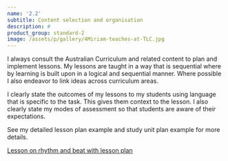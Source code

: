 ```yaml
---
name: '2.2'
subtitle: Content selection and organisation
description: #
product_group: standard-2
image: /assets/p/gallery/4Miriam-teaches-at-TLC.jpg
---
```

I always consult the Australian Curriculum and related content to plan and implement lessons.  My lessons are taught in a way that is sequential where by learning is built upon in a logical and sequential manner.  Where possible I also endeavor to link ideas across curriculum areas.

I clearly state the outcomes of my lessons to my students using language that is specific to the task. This gives them context to the lesson. I also clearly state my modes of assessment so that students are aware of their expectations.

See my detailed lesson plan example and study unit plan example for more details.

[Lesson on rhythm and beat with lesson plan](https://www.dropbox.com/s/t7byq6flh7d00wr/Detailed%20Lesson%20plan%20%28%20draft%20year%201%20and%202%20Rhyhm%20and%20beat%20%20%20.doc?dl=0)
